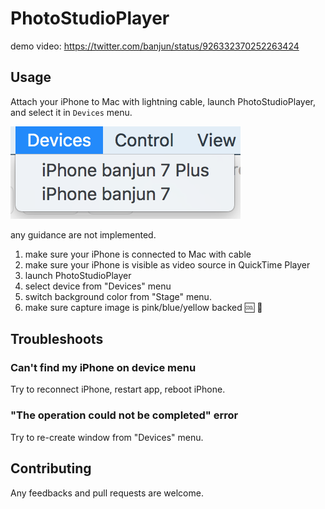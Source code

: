# PhotoStudioPlayer

demo video: <https://twitter.com/banjun/status/926332370252263424>

## Usage

Attach your iPhone to Mac with lightning cable, launch PhotoStudioPlayer, and select it in `Devices` menu.

![a](Documents/menu-devices.png)

any guidance are not implemented.

1. make sure your iPhone is connected to Mac with cable
2. make sure your iPhone is visible as video source in QuickTime Player
3. launch PhotoStudioPlayer
4. select device from "Devices" menu
5. switch background color from "Stage" menu.
6. make sure capture image is pink/blue/yellow backed :cool: :eyes:

## Troubleshoots
### Can't find my iPhone on device menu
Try to reconnect iPhone, restart app, reboot iPhone.

### "The operation could not be completed" error
Try to re-create window from "Devices" menu.

## Contributing

Any feedbacks and pull requests are welcome.
